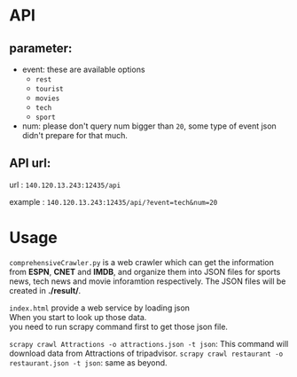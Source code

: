 # API

## parameter:
* event: these are available options
	* `rest`
	* `tourist`
	* `movies`
	* `tech`
	* `sport`
* num: please don't query num bigger than `20`, some type of event json didn't prepare for that much.

## API url:

url : `140.120.13.243:12435/api`

example : `140.120.13.243:12435/api/?event=tech&num=20`


# Usage

`comprehensiveCrawler.py` is a web crawler which can get the information from __ESPN__, __CNET__ and __IMDB__, and organize them into JSON files for sports news, tech news and movie inforamtion respectively. The JSON files will be created in __./result/__.

`index.html` provide a web service by loading json  
When you start to look up those data.  
you need to run scrapy command first to get those json file.

`scrapy crawl Attractions -o attractions.json -t json`: This command will download data from Attractions of tripadvisor.
`scrapy crawl restaurant -o restaurant.json -t json`: same as beyond.
